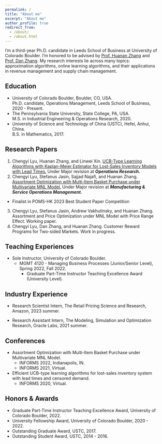 ```yaml
---
permalink: /
title: "About me"
excerpt: "About me"
author_profile: true
redirect_from:
  - /about/
  - /about.html
---
```


I’m a third-year Ph.D. candidate in Leeds School of Business at University of Colorado Boulder. I’m honored to be advised by [Prof. Huanan Zhang](http://huananzhang.mystrikingly.com/) and [Prof. Dan Zhang](http://www.danzhang.com/). My research interests lie across many topics: approximation algorithms, online learning algorithms, and their applications in revenue management and supply chain management.

Education
------
* University of Colorado Boulder, Boulder, CO, USA.  
Ph.D. candidate, Operations Management, Leeds School of Business, 2020 - Present.
* The Pennsylvania State University, State College, PA, USA.  
M.S. in Industrial Engineering & Operations Research, 2020.
* University of Science and Technology of China (USTC), Hefei, Anhui, China.  
B.S. in Mathematics, 2017.

Research Papers
------
1. Chengyi Lyu, Huanan Zhang, and Linwei Xin. [UCB-Type Learning Algorithms with Kaplan-Meier Estimator for Lost-Sales Inventory Models with Lead Times.](https://papers.ssrn.com/sol3/papers.cfm?abstract_id=3944354) Under Major revision at ***Operations Research.***
2. Chengyi Lyu, Stefanus Jasin, Sajjad Najafi, and Huanan Zhang. [Assortment Optimization with Multi-Item Basket Purchase under Multivariate MNL Model.](https://papers.ssrn.com/sol3/papers.cfm?abstract_id=3818886) Under Major revision at ***Manufacturing & Service Operations Management.***
* Finalist in POMS-HK 2023 Best Student Paper Competition
3. Chengyi Lyu, Stefanus Jasin, Andrew Vakhutinsky, and Huanan Zhang. Assortment and Price Optimization under MNL Model with Price Range Effect. Working paper.
4. Chengyi Lyu, Dan Zhang, and Huanan Zhang. Customer Reward Programs for Two-sided Markets. Work in progress.


Teaching Experiences
------
* Sole Instructor, University of Colorado Boulder.
    * MGMT 4120 - Managing Business Processes (Junior/Senior Level), Spring 2022, Fall 2022.
        * Graduate Part-Time Instructor Teaching Excellence Award (University Level).
        <!-- *"These awards recognize excellent graduate student teachers for their hard work, creativity, and continued excellence in teaching."* -->

Industry Experience
------
* Research Scientist Intern, The Retail Pricing Science and Research, Amazon, 2023 summer.  

* Research Assistant Intern, The Modeling, Simulation and Optimization Research, Oracle Labs, 2021 summer.  

Conferences
------
* Assortment Optimization with Multi-Item Basket Purchase under Multivariate MNL Model.
    <!-- * POMS 2023,  -->
    * INFORMS 2022, Indianapolis, IN.
    * INFORMS 2021, Virtual.
* Efficient UCB-type learning algorithms for lost-sales inventory system with lead times and censored demand.
    * INFORMS 2020, Virtual.

Honors & Awards
------
* Graduate Part-Time Instructor Teaching Excellence Award, University of Colorado Boulder, 2022.
* University Fellowship Award, University of Colorado Boulder, 2020 - 2022.
* Outstanding Graduate Award, USTC, 2017.
* Outstanding Student Award, USTC, 2014 - 2016.
